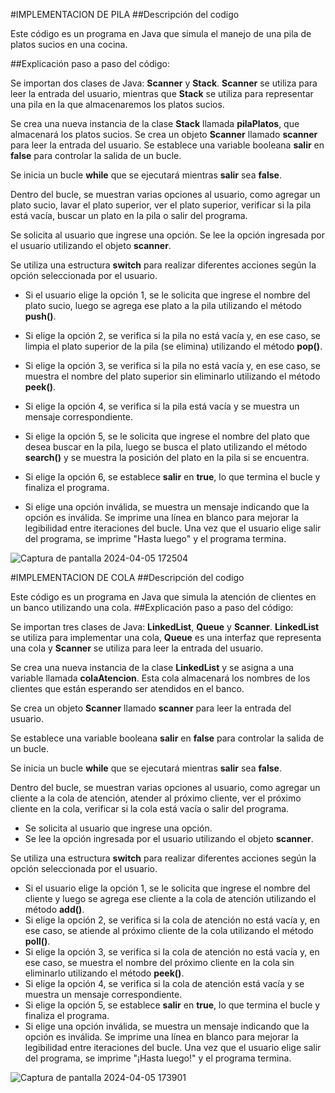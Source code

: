 #IMPLEMENTACION DE PILA
##Descripción del codigo

Este código es un programa en Java que simula el manejo de una pila de platos sucios en una cocina. </p>
##Explicación paso a paso del código:

Se importan dos clases de Java: **Scanner** y **Stack**. 
**Scanner** se utiliza para leer la entrada del usuario, mientras que **Stack** se utiliza para representar una pila en la que almacenaremos los platos sucios.

Se crea una nueva instancia de la clase **Stack** llamada **pilaPlatos**, que almacenará los platos sucios.
 Se crea un objeto **Scanner** llamado **scanner** para leer la entrada del usuario.
Se establece una variable booleana **salir** en **false** para controlar la salida de un bucle.

Se inicia un bucle **while** que se ejecutará mientras **salir** sea **false**.

Dentro del bucle, se muestran varias opciones al usuario, como agregar un plato sucio, lavar el plato superior, 
  ver el plato superior, verificar si la pila está vacía, buscar un plato en la pila o salir del programa.

Se solicita al usuario que ingrese una opción.
Se lee la opción ingresada por el usuario utilizando el objeto **scanner**.

Se utiliza una estructura **switch** para realizar diferentes acciones según la opción seleccionada por el usuario.

- Si el usuario elige la opción 1, se le solicita que ingrese el nombre del plato sucio,
  luego se agrega ese plato a la pila utilizando el método **push()**.
- Si elige la opción 2, se verifica si la pila no está vacía y, en ese caso, 
  se limpia el plato superior de la pila (se elimina) utilizando el método **pop()**.

- Si elige la opción 3, se verifica si la pila no está vacía y, en ese caso, 
  se muestra el nombre del plato superior sin eliminarlo utilizando el método **peek()**.

- Si elige la opción 4, se verifica si la pila está vacía y se muestra un mensaje correspondiente.

- Si elige la opción 5, se le solicita que ingrese el nombre del plato que desea buscar en la pila, 
  luego se busca el plato utilizando el método **search()** y se muestra la posición del plato en la pila si se encuentra.

- Si elige la opción 6, se establece **salir** en **true**, lo que termina el bucle y finaliza el programa.
- Si elige una opción inválida, se muestra un mensaje indicando que la opción es inválida.
Se imprime una línea en blanco para mejorar la legibilidad entre iteraciones del bucle.
Una vez que el usuario elige salir del programa, se imprime "Hasta luego" y el programa termina.

![Captura de pantalla 2024-04-05 172504](https://github.com/Marilin8/Pilas_colas2/assets/124939061/9665ffae-59ca-46a2-88ea-4241c738babc)

#IMPLEMENTACION DE COLA
##Descripción del codigo

Este código es un programa en Java que simula la atención de clientes en un banco utilizando una cola. 
##Explicación paso a paso del código:

Se importan tres clases de Java: **LinkedList**, **Queue** y **Scanner**. **LinkedList** se utiliza para implementar una cola,
  **Queue** es una interfaz que representa una cola y **Scanner** se utiliza para leer la entrada del usuario.

Se crea una nueva instancia de la clase **LinkedList** y se asigna a una variable llamada **colaAtencion**. Esta cola almacenará 
  los nombres de los clientes que están esperando ser atendidos en el banco.

Se crea un objeto **Scanner** llamado **scanner** para leer la entrada del usuario.

Se establece una variable booleana **salir** en **false** para controlar la salida de un bucle.

Se inicia un bucle **while** que se ejecutará mientras **salir** sea **false**.

Dentro del bucle, se muestran varias opciones al usuario, como agregar un cliente a la cola de atención, 
  atender al próximo cliente, ver el próximo cliente en la cola, verificar si la cola está vacía o salir del programa.

- Se solicita al usuario que ingrese una opción.
- Se lee la opción ingresada por el usuario utilizando el objeto **scanner**.

Se utiliza una estructura **switch** para realizar diferentes acciones según la opción seleccionada por el usuario.

- Si el usuario elige la opción 1, se le solicita que ingrese el nombre del cliente y luego se agrega ese cliente a la cola de atención utilizando el método **add()**.
- Si elige la opción 2, se verifica si la cola de atención no está vacía y, en ese caso, se atiende al próximo cliente de la cola utilizando el método **poll()**.
- Si elige la opción 3, se verifica si la cola de atención no está vacía y, en ese caso,
  se muestra el nombre del próximo cliente en la cola sin eliminarlo utilizando el método **peek()**.
- Si elige la opción 4, se verifica si la cola de atención está vacía y se muestra un mensaje correspondiente.
- Si elige la opción 5, se establece **salir** en **true**, lo que termina el bucle y finaliza el programa.
- Si elige una opción inválida, se muestra un mensaje indicando que la opción es inválida.
Se imprime una línea en blanco para mejorar la legibilidad entre iteraciones del bucle.
Una vez que el usuario elige salir del programa, se imprime "¡Hasta luego!" y el programa termina.

![Captura de pantalla 2024-04-05 173901](https://github.com/Marilin8/Pilas_colas2/assets/124939061/66fa84ec-8127-4cef-8799-6d834f12b16d)

